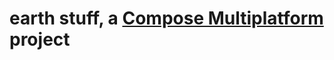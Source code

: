 # earth stuff, a [Compose Multiplatform](https://github.com/JetBrains/compose-multiplatform) project